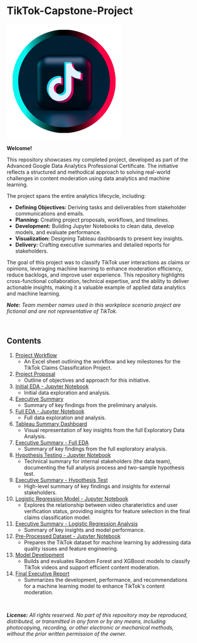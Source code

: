 # TikTok-Capstone-Project

![TikTok Logo](Images/Canva_TikTok_Logo.png)

**Welcome!**  

This repository showcases my completed project, developed as part of the Advanced Google Data Analytics Professional Certificate. The initiative reflects a structured and methodical approach to solving real-world challenges in content moderation using data analytics and machine learning.

The project spans the entire analytics lifecycle, including:

- **Defining Objectives:** Deriving tasks and deliverables from stakeholder communications and emails.
- **Planning:** Creating project proposals, workflows, and timelines.
- **Development:** Building Jupyter Notebooks to clean data, develop models, and evaluate performance.
- **Visualization:** Designing Tableau dashboards to present key insights.
- **Delivery:** Crafting executive summaries and detailed reports for stakeholders.

The goal of this project was to classify TikTok user interactions as claims or opinions, leveraging machine learning to enhance moderation efficiency, reduce backlogs, and improve user experience. This repository highlights cross-functional collaboration, technical expertise, and the ability to deliver actionable insights, making it a valuable example of applied data analytics and machine learning.

***Note:*** *Team member names used in this workplace scenario project are fictional and are not representative of TikTok.*

<br>

## Contents
1. [Project Workflow](Resources/01_Project_Workflow.md)
    - An Excel sheet outlining the workflow and key milestones for the TikTok Claims Classification Project.
2. [Project Proposal](Resources/02_C1_TikTok_Project_Proposal.pdf)
    - Outline of objectives and approach for this initiative.
3. [Initial EDA - Jupyter Notebook](Resources/03_C2_Initial_EDA_Jupyter_Notebook.ipynb)
    - Initial data exploration and analysis.
4. [Executive Summary](https://www.canva.com/design/DAGMDAe1zbM/kuAsDPI0ZO81mV-sPrDGag/view?utm_content=DAGMDAe1zbM&utm_campaign=designshare&utm_medium=link&utm_source=editor)
    - Summary of key findings from the preliminary analysis.
5. [Full EDA - Jupyter Notebook](Resources/05_C3_Full_EDA_Jupyter_Notebook.ipynb)
    - Full data exploration and analysis.
6. [Tableau Summary Dashboard](Resources/06_C3_Tableau_Summary_Dashboard.md)
    - Visual representation of key insights from the full Exploratory Data Analysis.
7. [Executive Summary - Full EDA](https://www.canva.com/design/DAGPAdlUrF0/k7B0179ZnC65CUd3cXjUvw/view?utm_content=DAGPAdlUrF0&utm_campaign=designshare&utm_medium=link&utm_source=editor)
    - Summary of key findings from the full exploratory analysis.
8. [Hypothesis Testing - Jupyter Notebook](Resources/08_C4_Hypothesis_Test_Jupyter_Notebook.ipynb)
    - Technical summary for internal stakeholders (the data team), documenting the full analysis process and two-sample hypothesis test.
9. [Executive Summary - Hypothesis Test](https://www.canva.com/design/DAGSZopRy2I/5JjMtMJ5uvX7Xgo5F0RYKw/view?utm_content=DAGSZopRy2I&utm_campaign=designshare&utm_medium=link&utm_source=editor)
    - High-level summary of key findings and insights for external stakeholders.
10. [Logistic Regression Model - Jupyter Notebook](Resources/10_C5_Logistic_Regression_Model_Jupyter_Notebook.ipynb)
    - Explores the relationship between video charateristics and user verification status, providing insights for feature selection in the final claims classification model.
11. [Executive Summary - Logistic Regression Analysis](https://www.canva.com/design/DAGW4WemkVM/-hJ_t55riU_MqIDAsCJ1DA/view?utm_content=DAGW4WemkVM&utm_campaign=designshare&utm_medium=link2&utm_source=uniquelinks&utlId=hd43129146c)
    - Summary of key insights and model performance.
12. [Pre-Processed Dataset - Jupyter Notebook](Resources/12_C6_Pre-Processed_Dataset_Jupyter_Notebook.ipynb)
    - Prepares the TikTok dataset for machine learning by addressing data quality issues and feature engineering.
13. [Model Development](Resources/13_C6_Model_Development_Jupyter_Notebook.ipynb)
    - Builds and evaluates Random Forest and XGBoost models to classify TikTok videos and support efficient content moderation.
14. [Final Executive Report](https://www.canva.com/design/DAGcjLKpYUE/uwZpIoxtSQCnMpQSjMSyhw/view?utm_content=DAGcjLKpYUE&utm_campaign=designshare&utm_medium=link2&utm_source=uniquelinks&utlId=he2b4c17bde)
    - Summarizes the development, performance, and recommendations for a machine learning model to enhance TikTok's content moderation.
 
<br>

***License:*** *All rights reserved. No part of this repository may be reproduced, distributed, or transmitted in any form or by any means, including photocopying, recording, or other electronic or mechanical methods, without the prior written permission of the owner.*
